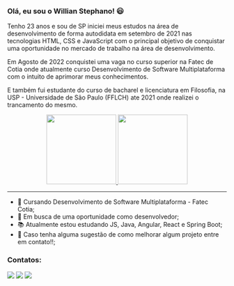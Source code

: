 ### Olá, eu sou o Willian Stephano! 😃
<p>Tenho 23 anos e sou de SP iniciei meus estudos na área de desenvolvimento de forma autodidata em setembro de 2021 nas tecnologias HTML, CSS e JavaScript com o principal objetivo de conquistar uma oportunidade no mercado de trabalho na área de desenvolvimento.<p/>
<p>Em Agosto de 2022 conquistei uma vaga no curso superior na Fatec de Cotia onde atualmente curso Desenvolvimento de Software Multiplataforma com o intuito de aprimorar meus conhecimentos.</p>
<p>E também fui estudante do curso de bacharel e licenciatura em Filosofia, na USP - Universidade de São Paulo (FFLCH) ate 2021 onde realizei o trancamento do mesmo.</p>

<div align="center">
  <a href="https://github.com/WillianStephano">
    <img height="160em" src="https://github-readme-stats.vercel.app/api?username=willianstephano&show_icons=true&theme=graywhite&include_all_commits=true&count_private=true"/>
    <img height="160em" src="https://github-readme-stats.vercel.app/api/top-langs/?username=willianstephano&layout=compact&langs_count=7&theme=graywhite"/>
  </a>                                                                                                                                                
</div>



---
- 📘 Cursando Desenvolvimento de Software Multiplataforma - Fatec Cotia;
- 💼 Em busca de uma oportunidade como desenvolvedor;
- 📚 Atualmente estou estudando JS, Java, Angular, React e Spring Boot;
- 🤔 Caso tenha alguma sugestão de como melhorar algum projeto entre em contato!!;

### Contatos:

<div>

<a href="https://www.instagram.com/will_stephano/" target="_blank"><img src="https://img.shields.io/badge/-Instagram-%23E4405F?style=for-the-badge&logo=instagram&logoColor=white" target="_blank"></a>
<a href = "mailto:will.stephano@gmail.com"><img src="https://img.shields.io/badge/Gmail-D14836?style=for-the-badge&logo=gmail&logoColor=white" target="_blank"></a>
<a href="https://www.linkedin.com/in/willian-stephano/" target="_blank"><img src="https://img.shields.io/badge/-LinkedIn-%230077B5?style=for-the-badge&logo=linkedin&logoColor=white" target="_blank"></a>   
</div>

